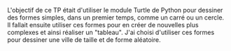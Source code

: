 L'objectif de ce TP était d'utiliser le module Turtle de Python pour dessiner des formes simples, dans un premier temps, comme un carré ou un cercle. Il fallait ensuite utiliser ces formes pour en créer de nouvelles plus complexes et ainsi réaliser un "tableau". J'ai choisi d'utiliser ces formes pour dessiner une ville de taille et de forme aléatoire.
